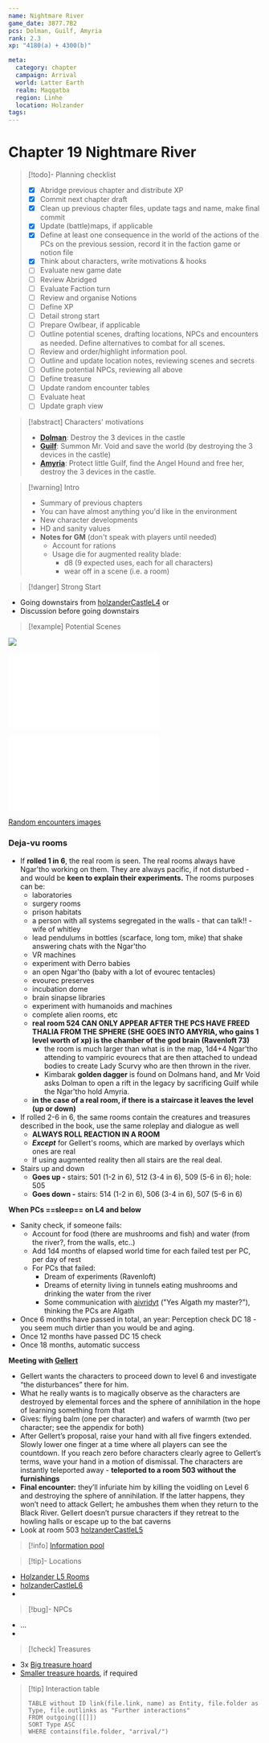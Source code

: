 ```yaml
---
name: Nightmare River
game_date: 3877.7B2
pcs: Dolman, Guilf, Amyria
rank: 2.3
xp: "4180(a) + 4300(b)" 

meta:
  category: chapter
  campaign: Arrival
  world: Latter Earth
  realm: Maqqatba
  region: Linhe
  location: Holzander
tags: 
---
```

# Chapter 19 Nightmare River

> [!todo]- Planning checklist
> - [x] Abridge previous chapter and distribute XP
> - [x] Commit next chapter draft
> - [x] Clean up previous chapter files, update tags and name, make final commit
> - [x] Update (battle)maps, if applicable
> - [x] Define at least one consequence in the world of the actions of the PCs on the previous session, record it in the faction game or notion file
> - [x] Think about characters, write motivations & hooks
> - [ ] Evaluate new game date
> - [ ] Review Abridged
> - [ ] Evaluate Faction turn
> - [ ] Review and organise Notions
> - [ ] Define XP
> - [ ] Detail strong start
> - [ ] Prepare Owlbear, if applicable
> - [ ] Outline potential scenes, drafting locations, NPCs and encounters as needed. Define alternatives to combat for all scenes.
> - [ ] Review and order/highlight information pool.
> - [ ] Outline and update location notes, reviewing scenes and secrets
> - [ ] Outline potential NPCs, reviewing all above
> - [ ] Define treasure
> - [ ] Update random encounter tables
> - [ ] Evaluate heat
> - [ ] Update graph view

> [!abstract] Characters' motivations
> - **[Dolman](../pcs/Dolman.md)**: Destroy the 3 devices in the castle
> - **[Guilf](../pcs/Guilf.md)**: Summon Mr. Void and save the world (by destroying the 3 devices in the castle)
> - **[Amyria](../pcs/Amyria.md)**: Protect little Guilf, find the Angel Hound and free her, destroy the 3 devices in the castle.

> [!warning] Intro
> - Summary of previous chapters
> - You can have almost anything you'd like in the environment
> - New character developments
> - HD and sanity values
> - **Notes for GM** (don't speak with players until needed)
> 	- Account for rations
> 	- Usage die for augmented reality blade:
> 		- d8 (9 expected uses, each for all characters)
> 		- wear off in a scene (i.e. a room)

> [!danger] Strong Start

- Going downstairs from [holzanderCastleL4](../locations/holzanderCastleL4.md) or
- Discussion before going downstairs

> [!example] Potential Scenes

![](https://i.imgur.com/3MP5tws.png)

![Nightmare river](arrival/locations/holzanderCastleL5.md#Nightmare%20river)

![Random encounters table](arrival/locations/holzanderCastleL5.md#Random%20encounters%20table)

[Random encounters images](arrival/locations/holzanderCastleL5.md#Random%20encounters%20images)

###  Deja-vu rooms
- If **rolled 1 in 6**, the real room is seen. The real rooms always have Ngar'tho working on them. They are always pacific, if not disturbed - and would be **keen to explain their experiments.** The rooms purposes can be:
	- laboratories 
	- surgery rooms
	- prison habitats
	- a person with all systems segregated in the walls - that can talk!! - wife of whitley
	- lead pendulums in bottles (scarface, long tom, mike) that shake answering chats with the Ngar'tho 
	- VR machines
	- experiment with Derro babies
	- an open Ngar'tho (baby with a lot of evourec tentacles)
	- evourec preserves
	- incubation dome
	- brain sinapse libraries
	- experiment with humanoids and machines
	- complete alien rooms, etc
	- **real room 524 CAN ONLY APPEAR AFTER THE PCS HAVE FREED THALIA FROM THE SPHERE (SHE GOES INTO AMYRIA, who gains 1 level worth of xp) is the chamber of the god brain (Ravenloft 73)**
		- the room is much larger than what is in the map, 1d4+4 Ngar'tho attending to vampiric evourecs that are then attached to undead bodies to create Lady Scurvy who are then thrown in the river.
		- Kimbarak **golden dagger** is found on Dolmans hand, and Mr Void asks Dolman to open a rift in the legacy by sacrificing Guilf while the Ngar'tho hold Amyria.
	- **in the case of a real room, if there is a staircase it leaves the level (up or down)**
- If rolled 2-6 in 6, the same rooms contain the creatures and treasures described in the book, use the same roleplay and dialogue as well
	- **ALWAYS ROLL REACTION IN A ROOM**
	- ***Except*** for Gellert's rooms, which are marked by overlays which ones are real
	- If using augmented reality then all stairs are the real deal.
- Stairs up and down
	- **Goes up -** stairs: 501 (1-2 in 6), 512 (3-4 in 6), 509 (5-6 in 6); hole: 505
	- **Goes down -** stairs: 514 (1-2 in 6), 506 (3-4 in 6), 507 (5-6 in 6)

**When PCs ==sleep== on L4 and below**
- Sanity check, if someone fails:
	- Account for food (there are mushrooms and fish) and water (from the river?, from the walls, etc..)
	-  Add 1d4 months of elapsed world time for each failed test per PC, per day of rest
	- For PCs that failed:
		- Dream of experiments (Ravenloft)
		- Dreams of eternity living in tunnels eating mushrooms and drinking the water from the river
		- Some communication with [aivridyt](arrival/npcs/aivridyt.md) ("Yes Algath my master?"), thinking the PCs are Algath
- Once 6 months have passed in total, an year: Perception check DC 18 - you seem much dirtier than you would be and aging.
- Once 12 months have passed DC 15 check
- Once 18 months, automatic success

**Meeting with [Gellert](../npcs/Gellert.md)**
- Gellert wants the characters to proceed down to level  6 and investigate “the disturbances” there for him.
- What he really wants is to magically observe as the characters are destroyed by elemental forces and the sphere of annihilation in the hope of learning something from that
- Gives: flying balm (one per character) and wafers of warmth (two per character; see the appendix for both)
- After Gellert’s proposal, raise your hand with all five fingers extended. Slowly lower one finger at a time where all players can see the countdown. If you reach zero before characters clearly agree to Gellert’s terms, wave your hand in a motion of dismissal. The characters are instantly teleported away - **teleported to a room 503 without the furnishings**
- **Final encounter:** they’ll infuriate him by killing the voidling on Level 6 and destroying the sphere of annihilation. If the latter happens, they won’t need to attack Gellert; he ambushes them when they return to the Black River. Gellert doesn’t pursue characters if they retreat to the howling halls or escape up to the bat caverns
- Look at room 503 [holzanderCastleL5](holzanderCastleL5.md)

> [!info] [Information pool](arrival/_informationPool.md)


> [!tip]- Locations
- [Holzander L5 Rooms](arrival/locations/holzanderCastleL5.md#Rooms)
- [holzanderCastleL6](../locations/holzanderCastleL6.md)
- 

> [!bug]- NPCs
- ...
- 

> [!check] Treasures
- 3x [Big treasure hoard](https://donjon.bin.sh/5e/random/#type=treasure;treasure-cr=15;treasure-loot_type=treasure_hoard)
- [Smaller treasure hoards](https://donjon.bin.sh/5e/random/#type=treasure;treasure-cr=5;treasure-loot_type=treasure_hoard), if required

> [!tip] Interaction table 
> 
> ```dataview
> TABLE without ID link(file.link, name) as Entity, file.folder as Type, file.outlinks as "Further interactions"
> FROM outgoing([[]]) 
> SORT Type ASC
> WHERE contains(file.folder, "arrival/")
> ```
